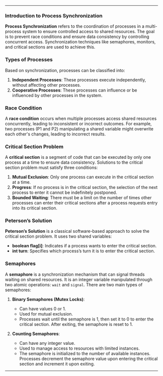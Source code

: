 
---

### **Introduction to Process Synchronization**

**Process Synchronization** refers to the coordination of processes in a multi-process system to ensure controlled access to shared resources. The goal is to prevent race conditions and ensure data consistency by controlling concurrent access. Synchronization techniques like semaphores, monitors, and critical sections are used to achieve this.

### **Types of Processes**
Based on synchronization, processes can be classified into:

1. **Independent Processes**: These processes execute independently, without affecting other processes.
2. **Cooperative Processes**: These processes can influence or be influenced by other processes in the system.

### **Race Condition**
A **race condition** occurs when multiple processes access shared resources concurrently, leading to inconsistent or incorrect outcomes. For example, two processes (P1 and P2) manipulating a shared variable might overwrite each other's changes, leading to incorrect results.

### **Critical Section Problem**
A **critical section** is a segment of code that can be executed by only one process at a time to ensure data consistency. Solutions to the critical section problem must satisfy three conditions:

1. **Mutual Exclusion**: Only one process can execute in the critical section at a time.
2. **Progress**: If no process is in the critical section, the selection of the next process to enter it cannot be indefinitely postponed.
3. **Bounded Waiting**: There must be a limit on the number of times other processes can enter their critical sections after a process requests entry into its critical section.

### **Peterson’s Solution**
**Peterson’s Solution** is a classical software-based approach to solve the critical section problem. It uses two shared variables:
- **boolean flag[i]**: Indicates if a process wants to enter the critical section.
- **int turn**: Specifies which process’s turn it is to enter the critical section.

### **Semaphores**
A **semaphore** is a synchronization mechanism that can signal threads waiting on shared resources. It is an integer variable manipulated through two atomic operations: `wait` and `signal`. There are two main types of semaphores:

1. **Binary Semaphores (Mutex Locks)**:
   - Can have values 0 or 1.
   - Used for mutual exclusion.
   - Processes wait until the semaphore is 1, then set it to 0 to enter the critical section. After exiting, the semaphore is reset to 1.

2. **Counting Semaphores**:
   - Can have any integer value.
   - Used to manage access to resources with limited instances.
   - The semaphore is initialized to the number of available instances. Processes decrement the semaphore value upon entering the critical section and increment it upon exiting.

---

